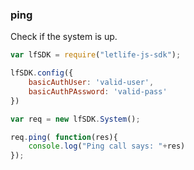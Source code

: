 ### ping

Check if the system is up.

```js
var lfSDK = require("letlife-js-sdk");

lfSDK.config({
    basicAuthUser: 'valid-user',
    basicAuthPAssword: 'valid-pass'
})

var req = new lfSDK.System();

req.ping( function(res){
    console.log("Ping call says: "+res)
});

```
